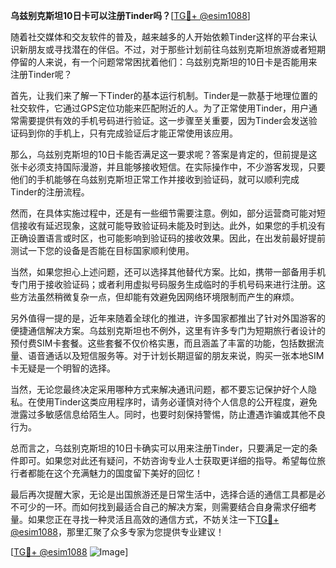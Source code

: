 **乌兹别克斯坦10日卡可以注册Tinder吗？**[[TG💪+ @esim1088](https://t.me/s/esim1088)]

随着社交媒体和交友软件的普及，越来越多的人开始依赖Tinder这样的平台来认识新朋友或寻找潜在的伴侣。不过，对于那些计划前往乌兹别克斯坦旅游或者短期停留的人来说，有一个问题常常困扰着他们：乌兹别克斯坦的10日卡是否能用来注册Tinder呢？

首先，让我们来了解一下Tinder的基本运行机制。Tinder是一款基于地理位置的社交软件，它通过GPS定位功能来匹配附近的人。为了正常使用Tinder，用户通常需要提供有效的手机号码进行验证。这一步骤至关重要，因为Tinder会发送验证码到你的手机上，只有完成验证后才能正常使用该应用。

那么，乌兹别克斯坦的10日卡能否满足这一要求呢？答案是肯定的，但前提是这张卡必须支持国际漫游，并且能够接收短信。在实际操作中，不少游客发现，只要他们的手机能够在乌兹别克斯坦正常工作并接收到验证码，就可以顺利完成Tinder的注册流程。

然而，在具体实施过程中，还是有一些细节需要注意。例如，部分运营商可能对短信接收有延迟现象，这就可能导致验证码未能及时到达。此外，如果您的手机没有正确设置语言或时区，也可能影响到验证码的接收效果。因此，在出发前最好提前测试一下您的设备是否能在目标国家顺利使用。

当然，如果您担心上述问题，还可以选择其他替代方案。比如，携带一部备用手机专门用于接收验证码；或者利用虚拟号码服务生成临时的手机号码来进行注册。这些方法虽然稍微复杂一点，但却能有效避免因网络环境限制而产生的麻烦。

另外值得一提的是，近年来随着全球化的推进，许多国家都推出了针对外国游客的便捷通信解决方案。乌兹别克斯坦也不例外，这里有许多专门为短期旅行者设计的预付费SIM卡套餐。这些套餐不仅价格实惠，而且涵盖了丰富的功能，包括数据流量、语音通话以及短信服务等。对于计划长期逗留的朋友来说，购买一张本地SIM卡无疑是一个明智的选择。

当然，无论您最终决定采用哪种方式来解决通讯问题，都不要忘记保护好个人隐私。在使用Tinder这类应用程序时，请务必谨慎对待个人信息的公开程度，避免泄露过多敏感信息给陌生人。同时，也要时刻保持警惕，防止遭遇诈骗或其他不良行为。

总而言之，乌兹别克斯坦的10日卡确实可以用来注册Tinder，只要满足一定的条件即可。如果您对此还有疑问，不妨咨询专业人士获取更详细的指导。希望每位旅行者都能在这个充满魅力的国度留下美好的回忆！

最后再次提醒大家，无论是出国旅游还是日常生活中，选择合适的通信工具都是必不可少的一环。而如何找到最适合自己的解决方案，则需要结合自身需求仔细考量。如果您正在寻找一种灵活且高效的通信方式，不妨关注一下[TG💪+ @esim1088](https://t.me/s/esim1088)，那里汇聚了众多专家为您提供专业建议！

[[TG💪+ @esim1088](https://t.me/s/esim1088) ![Image](https://i.postimg.cc/4NQfJmqS/Snipaste-2025-05-13-00-14-12.png)]